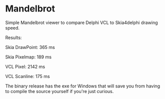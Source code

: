 # Mandelbrot
Simple Mandelbrot viewer to compare Delphi VCL to Skia4delphi drawing speed.

Results: 

Skia DrawPoint: 365 ms

Skia Pixelmap: 189 ms

VCL Pixel: 2142 ms

VCL Scanline: 175 ms

The binary release has the exe for Windows that will save you from having to compile the source yourself if you're just curious.
